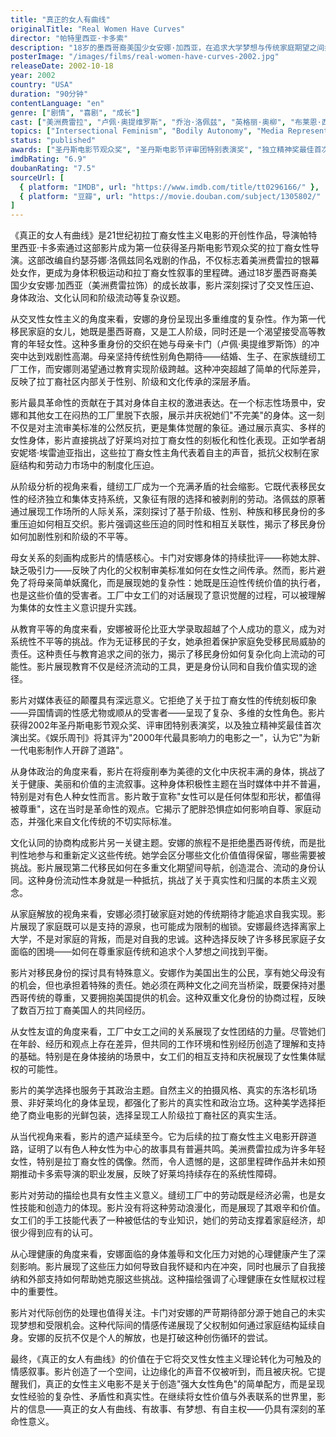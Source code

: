 ```yaml
---
title: "真正的女人有曲线"
originalTitle: "Real Women Have Curves"
director: "帕特里西亚·卡多索"
description: "18岁的墨西哥裔美国少女安娜·加西亚，在追求大学梦想与传统家庭期望之间挣扎。这部开创性的独立电影通过拉丁裔女性的视角，深刻探讨身体自主、文化认同、阶级流动和代际冲突等议题，成为身体积极运动和拉丁裔女性主义电影的里程碑。"
posterImage: "/images/films/real-women-have-curves-2002.jpg"
releaseDate: 2002-10-18
year: 2002
country: "USA"
duration: "90分钟"
contentLanguage: "en"
genre: ["剧情", "喜剧", "成长"]
cast: ["美洲费雷拉", "卢佩·奥提维罗斯", "乔治·洛佩兹", "英格丽·奥柳", "布莱恩·西斯"]
topics: ["Intersectional Feminism", "Bodily Autonomy", "Media Representation Critique", "Cultural Identity", "Education Equality", "Family Liberation", "Mother-Daughter Relationships", "Class Analysis", "Immigrant Identity"]
status: "published"
awards: ["圣丹斯电影节观众奖", "圣丹斯电影节评审团特别表演奖", "独立精神奖最佳首次演出奖（美洲费雷拉）", "青年艺人奖最佳女主角"]
imdbRating: "6.9"
doubanRating: "7.5"
sourceUrl: [
  { platform: "IMDB", url: "https://www.imdb.com/title/tt0296166/" },
  { platform: "豆瓣", url: "https://movie.douban.com/subject/1305802/" }
]
---
```


《真正的女人有曲线》是21世纪初拉丁裔女性主义电影的开创性作品，导演帕特里西亚·卡多索通过这部影片成为第一位获得圣丹斯电影节观众奖的拉丁裔女性导演。这部改编自约瑟芬娜·洛佩兹同名戏剧的作品，不仅标志着美洲费雷拉的银幕处女作，更成为身体积极运动和拉丁裔女性叙事的里程碑。通过18岁墨西哥裔美国少女安娜·加西亚（美洲费雷拉饰）的成长故事，影片深刻探讨了交叉性压迫、身体政治、文化认同和阶级流动等复杂议题。

从交叉性女性主义的角度来看，安娜的身份呈现出多重维度的复杂性。作为第一代移民家庭的女儿，她既是墨西哥裔，又是工人阶级，同时还是一个渴望接受高等教育的年轻女性。这种多重身份的交织在她与母亲卡门（卢佩·奥提维罗斯饰）的冲突中达到戏剧性高潮。母亲坚持传统性别角色期待——结婚、生子、在家族缝纫工厂工作，而安娜则渴望通过教育实现阶级跨越。这种冲突超越了简单的代际差异，反映了拉丁裔社区内部关于性别、阶级和文化传承的深层矛盾。

影片最具革命性的贡献在于其对身体自主权的激进表达。在一个标志性场景中，安娜和其他女工在闷热的工厂里脱下衣服，展示并庆祝她们"不完美"的身体。这一刻不仅是对主流审美标准的公然反抗，更是集体觉醒的象征。通过展示真实、多样的女性身体，影片直接挑战了好莱坞对拉丁裔女性的刻板化和性化表现。正如学者胡安妮塔·埃雷迪亚指出，这些拉丁裔女性主角代表着自主的声音，抵抗父权制在家庭结构和劳动力市场中的制度化压迫。

从阶级分析的视角来看，缝纫工厂成为一个充满矛盾的社会缩影。它既代表移民女性的经济独立和集体支持系统，又象征有限的选择和被剥削的劳动。洛佩兹的原著通过展现工作场所的人际关系，深刻探讨了基于阶级、性别、种族和移民身份的多重压迫如何相互交织。影片强调这些压迫的同时性和相互关联性，揭示了移民身份如何加剧性别和阶级的不平等。

母女关系的刻画构成影片的情感核心。卡门对安娜身体的持续批评——称她太胖、缺乏吸引力——反映了内化的父权制审美标准如何在女性之间传承。然而，影片避免了将母亲简单妖魔化，而是展现她的复杂性：她既是压迫性传统价值的执行者，也是这些价值的受害者。工厂中女工们的对话展现了意识觉醒的过程，可以被理解为集体的女性主义意识提升实践。

从教育平等的角度来看，安娜被哥伦比亚大学录取超越了个人成功的意义，成为对系统性不平等的挑战。作为无证移民的子女，她承担着保护家庭免受移民局威胁的责任。这种责任与教育追求之间的张力，揭示了移民身份如何复杂化向上流动的可能性。影片展现教育不仅是经济流动的工具，更是身份认同和自我价值实现的途径。

影片对媒体表征的颠覆具有深远意义。它拒绝了关于拉丁裔女性的传统刻板印象——异国情调的性感尤物或顺从的受害者——呈现了复杂、多维的女性角色。影片获得2002年圣丹斯电影节观众奖、评审团特别表演奖，以及独立精神奖最佳首次演出奖。《娱乐周刊》将其评为"2000年代最具影响力的电影之一"，认为它"为新一代电影制作人开辟了道路"。

从身体政治的角度来看，影片在将瘦削奉为美德的文化中庆祝丰满的身体，挑战了关于健康、美丽和价值的主流叙事。这种身体积极性主题在当时媒体中并不普遍，特别是对有色人种女性而言。影片敢于宣称"女性可以是任何体型和形状，都值得被尊重"，这在当时是革命性的观点。它揭示了肥胖恐惧症如何影响自尊、家庭动态，并强化来自文化传统的不切实际标准。

文化认同的协商构成影片另一关键主题。安娜的旅程不是拒绝墨西哥传统，而是批判性地参与和重新定义这些传统。她学会区分哪些文化价值值得保留，哪些需要被挑战。影片展现第二代移民如何在多重文化期望间导航，创造混合、流动的身份认同。这种身份流动性本身就是一种抵抗，挑战了关于真实性和归属的本质主义观念。

从家庭解放的视角来看，安娜必须打破家庭对她的传统期待才能追求自我实现。影片展现了家庭既可以是支持的源泉，也可能成为限制的枷锁。安娜最终选择离家上大学，不是对家庭的背叛，而是对自我的忠诚。这种选择反映了许多移民家庭子女面临的困境——如何在尊重家庭传统和追求个人梦想之间找到平衡。

影片对移民身份的探讨具有特殊意义。安娜作为美国出生的公民，享有她父母没有的机会，但也承担着特殊的责任。她必须在两种文化之间充当桥梁，既要保持对墨西哥传统的尊重，又要拥抱美国提供的机会。这种双重文化身份的协商过程，反映了数百万拉丁裔美国人的共同经历。

从女性友谊的角度来看，工厂中女工之间的关系展现了女性团结的力量。尽管她们在年龄、经历和观点上存在差异，但共同的工作环境和性别经历创造了理解和支持的基础。特别是在身体接纳的场景中，女工们的相互支持和庆祝展现了女性集体赋权的可能性。

影片的美学选择也服务于其政治主题。自然主义的拍摄风格、真实的东洛杉矶场景、非好莱坞化的身体呈现，都强化了影片的真实性和政治立场。这种美学选择拒绝了商业电影的光鲜包装，选择呈现工人阶级拉丁裔社区的真实生活。

从当代视角来看，影片的遗产延续至今。它为后续的拉丁裔女性主义电影开辟道路，证明了以有色人种女性为中心的故事具有普遍共鸣。美洲费雷拉成为许多年轻女性，特别是拉丁裔女性的偶像。然而，令人遗憾的是，这部里程碑作品并未如预期推动卡多索导演的职业发展，反映了好莱坞持续存在的系统性障碍。

影片对劳动的描绘也具有女性主义意义。缝纫工厂中的劳动既是经济必需，也是女性技能和创造力的体现。影片没有将这种劳动浪漫化，而是展现了其艰辛和价值。女工们的手工技能代表了一种被低估的专业知识，她们的劳动支撑着家庭经济，却很少得到应有的认可。

从心理健康的角度来看，安娜面临的身体羞辱和文化压力对她的心理健康产生了深刻影响。影片展现了这些压力如何导致自我怀疑和内在冲突，同时也展示了自我接纳和外部支持如何帮助她克服这些挑战。这种描绘强调了心理健康在女性赋权过程中的重要性。

影片对代际创伤的处理也值得关注。卡门对安娜的严苛期待部分源于她自己的未实现梦想和受限机会。这种代际间的情感传递展现了父权制如何通过家庭结构延续自身。安娜的反抗不仅是个人的解放，也是打破这种创伤循环的尝试。

最终，《真正的女人有曲线》的价值在于它将交叉性女性主义理论转化为可触及的情感叙事。影片创造了一个空间，让边缘化的声音不仅被听到，而且被庆祝。它提醒我们，真正的女性主义电影不是关于创造"强大女性角色"的简单配方，而是呈现女性经验的复杂性、矛盾性和真实性。在继续将女性价值与外表联系的世界里，影片的信息——真正的女人有曲线、有故事、有梦想、有自主权——仍具有深刻的革命性意义。